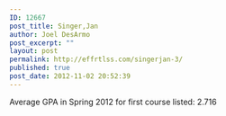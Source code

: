 ```yaml
---
ID: 12667
post_title: Singer,Jan
author: Joel DesArmo
post_excerpt: ""
layout: post
permalink: http://effrtlss.com/singerjan-3/
published: true
post_date: 2012-11-02 20:52:39
---
```

<p>Average GPA in Spring 2012 for first course listed: 2.716</p>